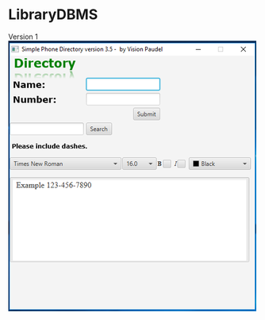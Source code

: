 # LibraryDBMS
Version 1
<img src="https://github.com/Vision-Paudel/SimplePhoneDirectory/blob/master/GUI%201.png" alt="Image could not be displayed">
